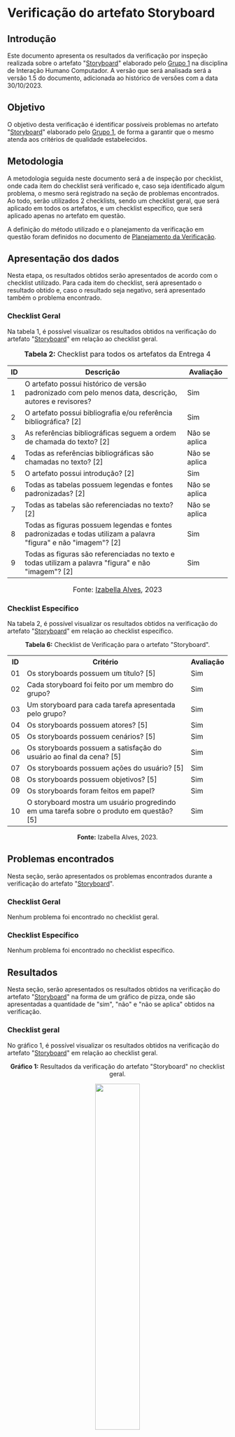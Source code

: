 # Verificação do artefato Storyboard

## Introdução 

Este documento apresenta os resultados da verificação por inspeção realizada sobre o artefato "[Storyboard](https://interacao-humano-computador.github.io/2023.2-NotaLegal/design-avaliacao-desenvolvimento/storyboards/)" elaborado pelo [Grupo 1](https://interacao-humano-computador.github.io/2023.2-NotaLegal/) na disciplina de Interação Humano Computador. A versão que será analisada será a versão 1.5 do documento, adicionada ao histórico de versões com a data 30/10/2023.

## Objetivo

O objetivo desta verificação é identificar possíveis problemas no artefato "[Storyboard](https://interacao-humano-computador.github.io/2023.2-NotaLegal/design-avaliacao-desenvolvimento/storyboards/)" elaborado pelo [Grupo 1](https://interacao-humano-computador.github.io/2023.2-NotaLegal/), de forma a garantir que o mesmo atenda aos critérios de qualidade estabelecidos.

## Metodologia

A metodologia seguida neste documento será a de inspeção por checklist, onde cada item do checklist será verificado e, caso seja identificado algum problema, o mesmo será registrado na seção de problemas encontrados. Ao todo, serão utilizados 2 checklists, sendo um checklist geral, que será aplicado em todos os artefatos, e um checklist específico, que será aplicado apenas no artefato em questão.

A definição do método utilizado e o planejamento da verificação em questão foram definidos no documento de [Planejamento da Verificação](https://github.com/Interacao-Humano-Computador/2023.2-NotaLegal/blob/main/docs/verificacao/Grupo-01/Entrega-04/planejamento-verificacao-e4-grupo1.md).

## Apresentação dos dados

Nesta etapa, os resultados obtidos serão apresentados de acordo com o checklist utilizado. Para cada item do checklist, será apresentado o resultado obtido e, caso o resultado seja negativo, será apresentado também o problema encontrado.

### Checklist Geral

Na tabela 1, é possível visualizar os resultados obtidos na verificação do artefato "[Storyboard](https://interacao-humano-computador.github.io/2023.2-NotaLegal/design-avaliacao-desenvolvimento/storyboards/)" em relação ao checklist geral.


<div align="center">
<font size="3"><p style="text-align: center"><b>Tabela 2:</b> Checklist para todos os artefatos da Entrega 4</p></font>

<table>
  <thead>
    <tr>
      <th>ID</th>
      <th>Descrição</th>
      <th>Avaliação</th>
    </tr>
  </thead>
  <tbody>
    <tr>
      <td>1</td>
      <td>O artefato possui histórico de versão padronizado com pelo menos data, descrição, autores e revisores?</td>
      <td>Sim</td>
    </tr>
    <tr>
      <td>2</td>
      <td>O artefato possui bibliografia e/ou referência bibliográfica? [2] </td>
      <td>Sim</td>
    </tr>
    <tr>
      <td>3</td>
      <td>As referências bibliográficas seguem a ordem de chamada do texto? [2]</td>
      <td>Não se aplica</td>
    </tr>
    <tr>
      <td>4</td>
      <td>Todas as referências bibliográficas são chamadas no texto? [2]</td>
      <td>Não se aplica</td>
    </tr>
    <tr>
      <td>5</td>
      <td>O artefato possui introdução? [2]</td>
      <td>Sim</td>
    </tr>
    <tr>
      <td>6</td>
      <td>Todas as tabelas possuem legendas e fontes padronizadas? [2]</td>
      <td>Não se aplica</td>
    </tr>
    <tr>
      <td>7</td>
      <td>Todas as tabelas são referenciadas no texto? [2] </td>
      <td>Não se aplica</td>
    </tr>
    <tr>
      <td>8</td>
      <td>Todas as figuras possuem legendas e fontes padronizadas e todas utilizam a palavra "figura" e não "imagem"? [2] </td>
      <td>Sim</td>
    </tr>
    <tr>
      <td>9</td>
      <td>Todas as figuras são referenciadas no texto e todas utilizam a palavra "figura" e não "imagem"? [2] </td>
      <td>Sim</td>
    </tr>
  </tbody>
</table>

<font size="3"><p style="text-align: center">Fonte: <a href="https://github.com/izabellaalves">Izabella Alves</a>, 2023</p></font>
</div>

### Checklist Específico

Na tabela 2, é possível visualizar os resultados obtidos na verificação do artefato "[Storyboard](https://interacao-humano-computador.github.io/2023.2-NotaLegal/design-avaliacao-desenvolvimento/storyboards/)" em relação ao checklist específico.


<div align="center">
  <p><b>Tabela 6:</b> Checklist de Verificação para o artefato "Storyboard".</p>

  <table>
    <tr>
      <th>ID</th>
      <th>Critério</th>
      <th>Avaliação</th>
    </tr>
    <tr>
      <td>01</td>
      <td>Os storyboards possuem um título? [5] </td>
      <td>Sim</td>
    </tr>
    <tr>
      <td>02</td>
      <td>Cada storyboard foi feito por um membro do grupo?</td>
      <td>Sim</td>
    </tr>
    <tr>
      <td>03</td>
      <td>Um storyboard para cada tarefa apresentada pelo grupo?</td>
      <td>Sim</td>
    </tr>
    <tr>
      <td>04</td>
      <td>Os storyboards possuem atores? [5]</td>
      <td>Sim</td>
    </tr>
    <tr>
      <td>05</td>
      <td>Os storyboards possuem cenários? [5]</td>
      <td>Sim</td>
    </tr>
    <tr>
      <td>06</td>
      <td>Os storyboards possuem a satisfação do usuário ao final da cena? [5]</td>
      <td>Sim</td>
    </tr>
    <tr>
      <td>07</td>
      <td>Os storyboards possuem ações do usuário? [5]</td>
      <td>Sim</td>
    </tr>
    <tr>
      <td>08</td>
      <td>Os storyboards possuem objetivos? [5] </td>
      <td>Sim</td>
    </tr>
    <tr>
      <td>09</td>
      <td>Os storyboards foram feitos em papel?</td>
      <td>Sim</td>
    </tr>
    <tr>
      <td>10</td>
      <td> O storyboard mostra um usuário progredindo em uma tarefa sobre o produto em questão? [5]</td>
      <td>Sim</td>
    </tr>
  </table>


<p><b>Fonte:</b> Izabella Alves, 2023.</p>
</div>


## Problemas encontrados

Nesta seção, serão apresentados os problemas encontrados durante a verificação do artefato "[Storyboard](https://interacao-humano-computador.github.io/2023.2-NotaLegal/design-avaliacao-desenvolvimento/storyboards/)".

### Checklist Geral

Nenhum problema foi encontrado no checklist geral.

### Checklist Específico

Nenhum problema foi encontrado no checklist específico.

## Resultados

Nesta seção, serão apresentados os resultados obtidos na verificação do artefato "[Storyboard](https://interacao-humano-computador.github.io/2023.2-NotaLegal/design-avaliacao-desenvolvimento/storyboards/)" na forma de um gráfico de pizza, onde são apresentadas a quantidade de "sim", "não" e "não se aplica" obtidos na verificação.

### Checklist geral

No gráfico 1, é possível visualizar os resultados obtidos na verificação do artefato "[Storyboard](https://interacao-humano-computador.github.io/2023.2-NotaLegal/design-avaliacao-desenvolvimento/storyboards/)" em relação ao checklist geral.

<div align="center">
  <p><b>Gráfico 1:</b> Resultados da verificação do artefato "Storyboard" no checklist geral.</p>

  <img src="https://raw.githubusercontent.com/Interacao-Humano-Computador/2023.2-NotaLegal/edaeec4238fa1a5e61228479cda753242f031de7/docs/imagens/verifcacao-cp-storyboard.png?raw=true" style="width: 45%;">

<p><b>Fonte:</b> Izabella Alves, 2023.</p>
</div>

### Checklist específico

No gráfico 2, é possível visualizar os resultados obtidos na verificação do artefato "[Storyboard](https://interacao-humano-computador.github.io/2023.2-NotaLegal/design-avaliacao-desenvolvimento/storyboards/)" em relação ao checklist específico.

<div align="center">
  <p><b>Gráfico 2:</b> Resultados da verificação do artefato "Storyboard" no checklist específico.</p>

  <img src="https://raw.githubusercontent.com/Interacao-Humano-Computador/2023.2-NotaLegal/edaeec4238fa1a5e61228479cda753242f031de7/docs/imagens/verifcacao-ce-storyboard.png?raw=true" style="width: 45%;">

<p><b>Fonte:</b> Izabella Alves, 2023.</p>

## Bibliografia
> ALVES, Izabella. VIEIRA, Zenilda. [Planejamento da Verificação](https://github.com/Interacao-Humano-Computador/2023.2-NotaLegal/blob/main/docs/verificacao/Grupo-01/Entrega-04/planejamento-verificacao-e4-grupo1.md). FGA, 2023.


## Histórico de Versões

| Versão | Data   | Descrição     | Autor     |  Revisor        |
| :----: | ------ | ------------- | --------- | :-------------: |
| `1.0`  | 25/11/2023 | Criação do documento  | [Izabella Alves](https://github.com/izabellaalves) | [Gabriel Zaranza](https://github/GZaranza)  |
